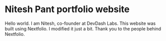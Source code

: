 # Nitesh Pant portfolio website

Hello world. I am Nitesh, co-founder at DevDash Labs. This website was built using Nextfolio. I modified it just a bit. Thank you to the people behind Nextfolio. 
